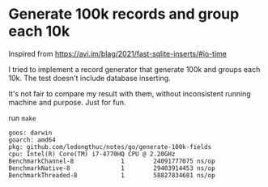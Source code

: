 # Generate 100k records and group each 10k

Inspired from https://avi.im/blag/2021/fast-sqlite-inserts/#io-time

I tried to implement a record generator that generate 100k and groups each 10k. The test doesn't include database inserting.

It's not fair to compare my result with them, without inconsistent running machine and purpose. Just for fun.

run `make`

```
goos: darwin
goarch: amd64
pkg: github.com/ledongthuc/notes/go/generate-100k-fields
cpu: Intel(R) Core(TM) i7-4770HQ CPU @ 2.20GHz
BenchmarkChannel-8             1        24091777075 ns/op
BenchmarkNative-8              1        29403914453 ns/op
BenchmarkThreaded-8            1        58827834681 ns/op
```

